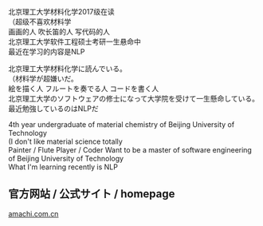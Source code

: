 北京理工大学材料化学2017级在读  
（超级不喜欢材料学  
画画的人 吹长笛的人 写代码的人  
北京理工大学软件工程硕士考研一生悬命中  
最近在学习的内容是NLP  

北京理工大学材料化学に読んでいる。  
（材料学が超嫌いだ。  
絵を描く人 フルートを奏でる人 コードを書く人  
北京理工大学のソフトウェアの修士になって大学院を受けて一生懸命している。  
最近勉強しているのはNLPだ  

4th year undergraduate of material chemistry of Beijing University of Technology  
(I don't like material science totally  
Painter / Flute Player / Coder
Want to be a master of software engineering of Beijing University of Technology  
What I'm learning recently is NLP  

## 官方网站 / 公式サイト /  homepage
[amachi.com.cn](https://amachi.com.cn)

<!--
**AmachiInori/amachiinori** is a ✨ _special_ ✨ repository because its `README.md` (this file) appears on your GitHub profile.

Here are some ideas to get you started:

- 🔭 I’m currently working on ...
- 🌱 I’m currently learning ...
- 👯 I’m looking to collaborate on ...
- 🤔 I’m looking for help with ...
- 💬 Ask me about ...
- 📫 How to reach me: ...
- 😄 Pronouns: ...
- ⚡ Fun fact: ...
-->
